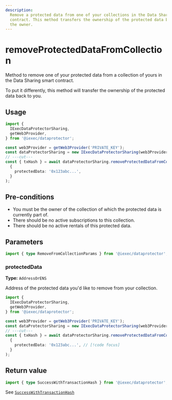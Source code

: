 ```yaml
---
description:
  Remove a protected data from one of your collections in the Data Sharing smart
  contract. This method transfers the ownership of the protected data back to
  the owner.
---
```


# removeProtectedDataFromCollection

Method to remove one of your protected data from a collection of yours in the
Data Sharing smart contract.

To put it differently, this method will transfer the ownership of the protected
data back to you.

## Usage

```ts twoslash
import {
  IExecDataProtectorSharing,
  getWeb3Provider,
} from '@iexec/dataprotector';

const web3Provider = getWeb3Provider('PRIVATE_KEY');
const dataProtectorSharing = new IExecDataProtectorSharing(web3Provider);
// ---cut---
const { txHash } = await dataProtectorSharing.removeProtectedDataFromCollection(
  {
    protectedData: '0x123abc...',
  }
);
```

## Pre-conditions

- You must be the owner of the collection of which the protected data is
  currently part of.
- There should be no active subscriptions to this collection.
- There should be no active rentals of this protected data.

## Parameters

```ts twoslash
import { type RemoveFromCollectionParams } from '@iexec/dataprotector';
```

### protectedData <RequiredBadge />

**Type:** `AddressOrENS`

Address of the protected data you'd like to remove from your collection.

```ts twoslash
import {
  IExecDataProtectorSharing,
  getWeb3Provider,
} from '@iexec/dataprotector';

const web3Provider = getWeb3Provider('PRIVATE_KEY');
const dataProtectorSharing = new IExecDataProtectorSharing(web3Provider);
// ---cut---
const { txHash } = await dataProtectorSharing.removeProtectedDataFromCollection(
  {
    protectedData: '0x123abc...', // [!code focus]
  }
);
```

## Return value

```ts twoslash
import { type SuccessWithTransactionHash } from '@iexec/dataprotector';
```

See [`SuccessWithTransactionHash`](../../types.md#successwithtransactionhash)

